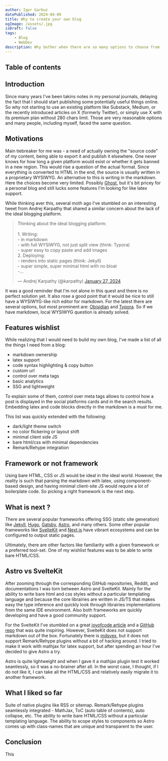 ```yaml
---
author: Igor Garbuz
datePublished: 2024-04-09
title: Why to create your own blog
ogImage: /assets/.jpg
isDraft: false
tags:
    - Blog
    - WebDev
description: Why bother when there are so many options to choose from (Substack, Medium, X …)? Some thoughts on the matter and the main motivations.
---
```


## Table of contents

## Introduction

Since many years I've been takins notes in my personal journals, delaying the fact that I should start publishing some potentially useful things online. So why not starting to use an existing platform like Substack, Medium, or the recently introduced articles on X (formerly Twitter), or simply use X with its premium plan without 280 chars limit. Those are very reasonable options and many people, including myself, faced the same question.

## Motivations

Main tiebreaker for me was - a need of actually owning the "source code" of my content, being able to export it and publish it elsewhere. One never knows for how long a given platform would exist or whether it gets banned in a new region. This would rise a question of the actual format. Since everything is converted to HTML in the end, the source is usually written in a proprietary WYSIWYG. An alternative to this is writing in the markdown. Here the choices become very limited. Possibly [Ghost](https://ghost.org/), but it's bit pricey for a personal blog and still lucks some features I'm looking for like latex support.

While thinking aver this, several moth ago I've stumbled on an interesting tweet from Andrej Karpathy that shared a similar concern about the lack of the ideal blogging platform.

<blockquote class="twitter-tweet"><p lang="en" dir="ltr">Thinking about the ideal blogging platform:<br><br>1. Writing: <br>- in markdown<br>- with full WYSIWYG, not just split view (think: Typora)<br>- super easy to copy paste and add images<br>2. Deploying:<br>- renders into static pages (think: Jekyll)<br>- super simple, super minimal html with no bloat<br>-…</p>&mdash; Andrej Karpathy (@karpathy) <a href="https://twitter.com/karpathy/status/1751350002281300461?ref_src=twsrc%5Etfw">January 27, 2024</a></blockquote> <script async src="https://platform.twitter.com/widgets.js" charset="utf-8"></script>

It was a good reminder that I'm not alone in this quest and there is no perfect solution yet. It also rose a good point that it would be nice to still have a WYSIWYG-like rich editor for markdown. For the latest there are several options, but most prominent are: [Obisidian](https://obsidian.md/) and [Typora](https://typora.io/). So if we have markdown, local WYSIWYG question is already solved.

## Features wishlist

While realizing that I would need to build my own blog, I've made a list of all the things I need from a blog:

-   markdown ownership
-   latex support
-   code syntax highlighting & copy button
-   custom url
-   control over meta tags
-   basic analytics
-   SSG and lightweight

To explain some of them, control over meta tags allows to control how a post is displayed in the social platforms cards and in the search results. Embedding latex and code blocks directly in the markdown is a must for me.

This list was quickly extended with the following:

-   dark/light theme switch
-   no color flickering or layout shift
-   minimal client side JS
-   bare html/css with minimal dependencies
-   Remark/Rehype integration

## Framework or not framework

Using bare HTML, CSS or JS would be ideal in the ideal world. However, the reality is such that parsing the markdown with latex, using component-based design, and having minimal client-site JS would require a lot of boilerplate code. So picking a right framework is the next step.

## What is next ?

There are several popular frameworks offering SSG (static site generation) like [Jekyll](https://jekyllrb.com/), [Hugo](https://gohugo.io/), [Gatsby](https://www.gatsbyjs.com/), [Astro](https://astro.build/), and many others. Some other popular frameworks like [SvelteKit](https://kit.svelte.dev/) and [Next.js](https://nextjs.org/) have vibrant ecosystems and can be configured to output static pages.

Ultimately, there are other factors like familiarity with a given framework or a preferred tool-set. One of my wishlist features was to be able to write bare HTML/CSS.

## Astro vs SvelteKit

After zooming through the corresponding GitHub repositories, Reddit, and documentations I was torn between Astro and SvelteKit. Mainly for the ability to write bare html and css styles without a particular templating language and because the core librairies are written in JS/TS that makes easy the type inference and quickly look through librairies implementations from the same IDE environment. Also both frameworks are quickly developing and have a good community support.

For the SvelteKit I've stumbled on a great [joyofcode article](https://joyofcode.xyz/sveltekit-markdown-blog) and a [GitHub repo](https://github.com/joysofcode/sveltekit-markdown-blog) that was quite inspiring. However, SvelteKit does not support markdown out of the box. Fortunately there is [mdsvex](https://mdsvex.pngwn.io/), but it does not support Remark/Rehype plugins without a bit of hacking around. I tried to make it work with mathjax for latex support, but after spending an hour I've decided to give Astro a try.

Astro is quite lightweight and when I gave it a mathjax plugin test it worked seamlessly, so it was a no-brainer after all. In the worst case, I thought, if I do not like it, I can take all the HTML/CSS and relatively easily migrate it to another framework.

## What I liked so far

Suite of native plugins like RSS or sitemap. Remark/Rehype plugins seamlessly integrated - MathJax, ToC (auto table of contents), auto collapse, etc. The ability to write bare HTML/CSS without a particular templating language. The ability to scope styles to components so Astro comes up with class-names that are unique and transparent to the user.

## Conclusion

This
